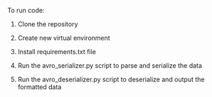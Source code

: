 To run code:

1. Clone the repository

2. Create new virtual environment

3. Install requirements.txt file

4. Run the avro_serializer.py script to parse and serialize the data

5. Run the avro_deserializer.py script to deserialize and output the formatted data
